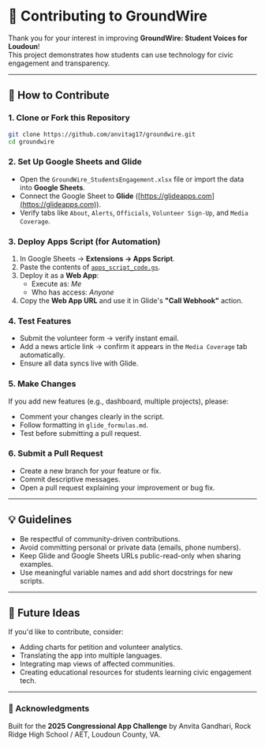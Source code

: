 # 🤝 Contributing to GroundWire

Thank you for your interest in improving **GroundWire: Student Voices for Loudoun**!  
This project demonstrates how students can use technology for civic engagement and transparency.  

---

## 🧭 How to Contribute

### 1. Clone or Fork this Repository
```bash
git clone https://github.com/anvitag17/groundwire.git
cd groundwire
```

### 2. Set Up Google Sheets and Glide
- Open the `GroundWire_StudentsEngagement.xlsx` file or import the data into **Google Sheets**.
- Connect the Google Sheet to **Glide** ([https://glideapps.com](https://glideapps.com)).
- Verify tabs like `About`, `Alerts`, `Officials`, `Volunteer Sign-Up`, and `Media Coverage`.

### 3. Deploy Apps Script (for Automation)
1. In Google Sheets → **Extensions → Apps Script**.  
2. Paste the contents of [`apps_script_code.gs`](apps_script_code.gs).  
3. Deploy it as a **Web App**:  
   - Execute as: *Me*  
   - Who has access: *Anyone*  
4. Copy the **Web App URL** and use it in Glide's **"Call Webhook"** action.

### 4. Test Features
- Submit the volunteer form → verify instant email.  
- Add a news article link → confirm it appears in the `Media Coverage` tab automatically.  
- Ensure all data syncs live with Glide.

### 5. Make Changes
If you add new features (e.g., dashboard, multiple projects), please:
- Comment your changes clearly in the script.  
- Follow formatting in `glide_formulas.md`.  
- Test before submitting a pull request.

### 6. Submit a Pull Request
- Create a new branch for your feature or fix.  
- Commit descriptive messages.  
- Open a pull request explaining your improvement or bug fix.

---

## 💡 Guidelines
- Be respectful of community-driven contributions.  
- Avoid committing personal or private data (emails, phone numbers).  
- Keep Glide and Google Sheets URLs public-read-only when sharing examples.  
- Use meaningful variable names and add short docstrings for new scripts.

---

## 🧠 Future Ideas
If you'd like to contribute, consider:
- Adding charts for petition and volunteer analytics.  
- Translating the app into multiple languages.  
- Integrating map views of affected communities.  
- Creating educational resources for students learning civic engagement tech.

---

### 🙌 Acknowledgments
Built for the **2025 Congressional App Challenge** by Anvita Gandhari, Rock Ridge High School / AET, Loudoun County, VA.


